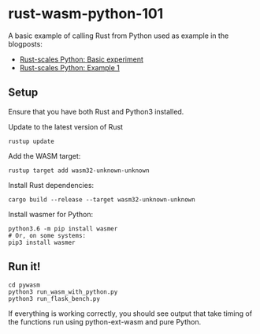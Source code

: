 # rust-wasm-python-101

A basic example of calling Rust from Python used as example in the blogposts:
* [Rust-scales Python: Basic experiment](https://medium.com/@lorenzogotuned/rust-scales-python-function-d3b1d24351cd)
* [Rust-scales Python: Example 1](https://medium.com/@lorenzogotuned/rust-scales-python-some-examples-1-a1449236c308)

## Setup
Ensure that you have both Rust and Python3 installed.

Update to the latest version of Rust
```
rustup update
```

Add the WASM target:
```
rustup target add wasm32-unknown-unknown
```

Install Rust dependencies:
```
cargo build --release --target wasm32-unknown-unknown
```

Install wasmer for Python:
```
python3.6 -m pip install wasmer
# Or, on some systems:
pip3 install wasmer
```

## Run it!
```
cd pywasm
python3 run_wasm_with_python.py
python3 run_flask_bench.py
```

If everything is working correctly, you should see output that take timing of the functions run using python-ext-wasm and pure Python.
